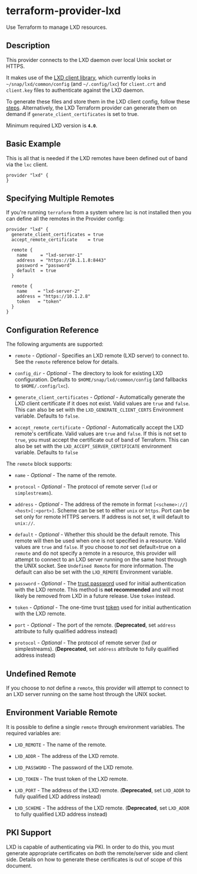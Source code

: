 # terraform-provider-lxd

Use Terraform to manage LXD resources.

## Description

This provider connects to the LXD daemon over local Unix socket or HTTPS.

It makes use of the [LXD client library](https://github.com/canonical/lxd), which
currently looks in `~/snap/lxd/common/config` (and `~/.config/lxc`) for `client.crt`
and `client.key` files to authenticate against the LXD daemon.

To generate these files and store them in the LXD client config, follow these
[steps](https://documentation.ubuntu.com/lxd/en/latest/howto/server_expose/#server-authenticate).
Alternatively, the LXD Terraform provider can generate them on demand if
`generate_client_certificates` is set to true.

Minimum required LXD version is **`4.0`**.

## Basic Example

This is all that is needed if the LXD remotes have been defined out of band via
the `lxc` client.

```hcl
provider "lxd" {
}
```

## Specifying Multiple Remotes

If you're running `terraform` from a system where lxc is not installed then you
can define all the remotes in the Provider config:

```hcl
provider "lxd" {
  generate_client_certificates = true
  accept_remote_certificate    = true

  remote {
    name     = "lxd-server-1"
    address  = "https://10.1.1.8:8443"
    password = "password"
    default  = true
  }

  remote {
    name    = "lxd-server-2"
    address = "https://10.1.2.8"
    token   = "token"
  }
}
```

## Configuration Reference

The following arguments are supported:

* `remote` - *Optional* - Specifies an LXD remote (LXD server) to connect
	to. See the `remote` reference below for details.

* `config_dir` - *Optional* - The directory to look for existing LXD
	configuration. Defaults to `$HOME/snap/lxd/common/config` (and fallbacks to `$HOME/.config/lxc`).

* `generate_client_certificates` - *Optional* - Automatically generate the LXD
	client certificate if it does not exist. Valid values are `true` and `false`.
	This can also be set with the `LXD_GENERATE_CLIENT_CERTS` Environment
	variable. Defaults to `false`.

* `accept_remote_certificate` - *Optional* - Automatically accept the LXD
	remote's certificate. Valid values are `true` and `false`. If this is not set
	to `true`, you must accept the certificate out of band of Terraform. This can
	also be set with the `LXD_ACCEPT_SERVER_CERTIFICATE` environment variable.
  Defaults to `false`

The `remote` block supports:

* `name` - *Optional* - The name of the remote.

* `protocol` - *Optional* - The protocol of remote server (`lxd` or `simplestreams`).

* `address` - *Optional* - The address of the remote in format `[<scheme>://]<host>[:<port>]`.
  Scheme can be set to either `unix` or `https`. Port can be set only for remote HTTPS servers.
  If address is not set, it will default to `unix://`.

* `default` - *Optional* - Whether this should be the default remote.
	This remote will then be used when one is not specified in a resource.
	Valid values are `true` and `false`.
	If you choose to _not_ set default=true on a `remote` and do not specify
	a remote in a resource, this provider will attempt to connect to an LXD
	server running on the same host through the UNIX socket. See `Undefined Remote`
	for more information.
	The default can also be set with the `LXD_REMOTE` Environment variable.

* `password` - *Optional* - The [trust password](https://documentation.ubuntu.com/lxd/en/latest/authentication/#adding-client-certificates-using-a-trust-password)
  used for initial authentication with the LXD remote. This method is **not recommended** and will
  most likely be removed from LXD in a future release. Use `token` instead.

* `token` - *Optional* - The one-time trust [token](https://documentation.ubuntu.com/lxd/en/latest/authentication/#adding-client-certificates-using-tokens)
  used for initial authentication with the LXD remote.

* `port` - *Optional* - The port of the remote. (**Deprecated**, set `address` attribute to fully qualified address instead)

* `protocol` - *Optional* - The protocol of remote server (lxd or simplestreams). (**Deprecated**, set `address` attribute to fully qualified address instead)

## Undefined Remote

If you choose to _not_ define a `remote`, this provider will attempt
to connect to an LXD server running on the same host through the UNIX
socket.

## Environment Variable Remote

It is possible to define a single `remote` through environment variables.
The required variables are:

* `LXD_REMOTE` - The name of the remote.
* `LXD_ADDR` - The address of the LXD remote.
* `LXD_PASSWORD` - The password of the LXD remote.
* `LXD_TOKEN` - The trust token of the LXD remote.

* `LXD_PORT` - The address of the LXD remote. (**Deprecated**, set `LXD_ADDR` to fully qualified LXD address instead)
* `LXD_SCHEME` - The address of the LXD remote. (**Deprecated**, set `LXD_ADDR` to fully qualified LXD address instead)

## PKI Support

LXD is capable of authenticating via PKI. In order to do this, you must
generate appropriate certificates on _both_ the remote/server side and client
side. Details on how to generate these certificates is out of scope of this
document.
